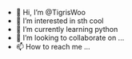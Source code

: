 - 👋 Hi, I’m @TigrisWoo
- 👀 I’m interested in sth cool
- 🌱 I’m currently learning python
- 💞️ I’m looking to collaborate on ...
- 📫 How to reach me ...

<!---
TigrisWoo/TigrisWoo is a ✨ special ✨ repository because its `README.md` (this file) appears on your GitHub profile.
You can click the Preview link to take a look at your changes.
--->
